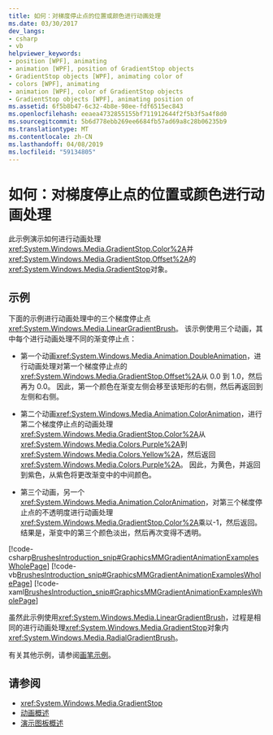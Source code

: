```yaml
---
title: 如何：对梯度停止点的位置或颜色进行动画处理
ms.date: 03/30/2017
dev_langs:
- csharp
- vb
helpviewer_keywords:
- position [WPF], animating
- animation [WPF], position of GradientStop objects
- GradientStop objects [WPF], animating color of
- colors [WPF], animating
- animation [WPF], color of GradientStop objects
- GradientStop objects [WPF], animating position of
ms.assetid: 6f5b8b47-6c32-4b8e-98ee-fdf6515ec843
ms.openlocfilehash: eeaea4732855155bf711912644f2f5b3f5a4f8d0
ms.sourcegitcommit: 5b6d778ebb269ee6684fb57ad69a8c28b06235b9
ms.translationtype: MT
ms.contentlocale: zh-CN
ms.lasthandoff: 04/08/2019
ms.locfileid: "59134805"
---
```

# <a name="how-to-animate-the-position-or-color-of-a-gradient-stop"></a>如何：对梯度停止点的位置或颜色进行动画处理
此示例演示如何进行动画处理<xref:System.Windows.Media.GradientStop.Color%2A>并<xref:System.Windows.Media.GradientStop.Offset%2A>的<xref:System.Windows.Media.GradientStop>对象。  
  
## <a name="example"></a>示例  
 下面的示例进行动画处理中的三个梯度停止点<xref:System.Windows.Media.LinearGradientBrush>。 该示例使用三个动画，其中每个进行动画处理不同的渐变停止点：  
  
-   第一个动画<xref:System.Windows.Media.Animation.DoubleAnimation>，进行动画处理对第一个梯度停止点的<xref:System.Windows.Media.GradientStop.Offset%2A>从 0.0 到 1.0，然后再为 0.0。 因此，第一个颜色在渐变左侧会移至该矩形的右侧，然后再返回到左侧和右侧。  
  
-   第二个动画<xref:System.Windows.Media.Animation.ColorAnimation>，进行第二个梯度停止点的动画处理<xref:System.Windows.Media.GradientStop.Color%2A>从<xref:System.Windows.Media.Colors.Purple%2A>到<xref:System.Windows.Media.Colors.Yellow%2A>，然后返回<xref:System.Windows.Media.Colors.Purple%2A>。 因此，为黄色，并返回到紫色，从紫色将更改渐变中的中间颜色。  
  
-   第三个动画，另一个<xref:System.Windows.Media.Animation.ColorAnimation>，对第三个梯度停止点的不透明度进行动画处理<xref:System.Windows.Media.GradientStop.Color%2A>乘以-1，然后返回。 结果是，渐变中的第三个颜色淡出，然后再次变得不透明。  
  
 [!code-csharp[BrushesIntroduction_snip#GraphicsMMGradientAnimationExamplesWholePage](~/samples/snippets/csharp/VS_Snippets_Wpf/BrushesIntroduction_snip/CSharp/GradientStopAnimationExample.cs#graphicsmmgradientanimationexampleswholepage)]
 [!code-vb[BrushesIntroduction_snip#GraphicsMMGradientAnimationExamplesWholePage](~/samples/snippets/visualbasic/VS_Snippets_Wpf/BrushesIntroduction_snip/visualbasic/gradientstopanimationexample.vb#graphicsmmgradientanimationexampleswholepage)]
 [!code-xaml[BrushesIntroduction_snip#GraphicsMMGradientAnimationExamplesWholePage](~/samples/snippets/xaml/VS_Snippets_Wpf/BrushesIntroduction_snip/XAML/GradientStopAnimationExample.xaml#graphicsmmgradientanimationexampleswholepage)]  
  
 虽然此示例使用<xref:System.Windows.Media.LinearGradientBrush>，过程是相同的进行动画处理<xref:System.Windows.Media.GradientStop>对象内<xref:System.Windows.Media.RadialGradientBrush>。  
  
 有关其他示例，请参阅[画笔示例](https://go.microsoft.com/fwlink/?LinkID=159973)。  
  
## <a name="see-also"></a>请参阅

- <xref:System.Windows.Media.GradientStop>
- [动画概述](animation-overview.md)
- [演示图板概述](storyboards-overview.md)
